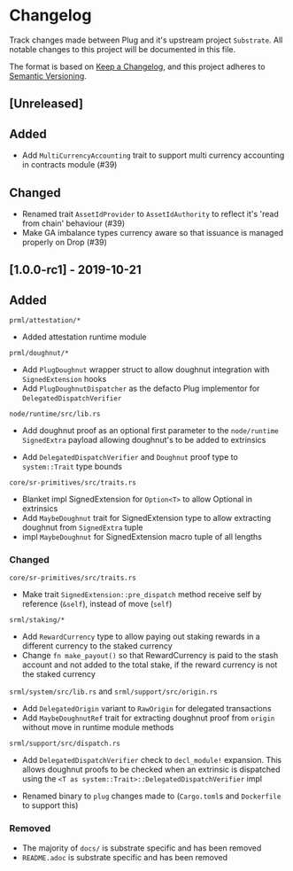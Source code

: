 # Changelog
Track changes made between Plug and it's upstream project `Substrate`.
All notable changes to this project will be documented in this file.

The format is based on [Keep a Changelog](https://keepachangelog.com/en/1.0.0/),
and this project adheres to [Semantic Versioning](https://semver.org/spec/v2.0.0.html).

## [Unreleased]

## Added
- Add `MultiCurrencyAccounting` trait to support multi currency accounting in contracts module (#39)

## Changed
- Renamed trait `AssetIdProvider` to `AssetIdAuthority` to reflect it's 'read from chain' behaviour (#39)
- Make GA imbalance types currency aware so that issuance is managed properly on Drop (#39)

## [1.0.0-rc1] - 2019-10-21

## Added

`prml/attestation/*`
- Added attestation runtime module

`prml/doughnut/*`
- Add `PlugDoughnut` wrapper struct to allow doughnut integration with `SignedExtension` hooks  
- Add `PlugDoughnutDispatcher` as the defacto Plug implementor for `DelegatedDispatchVerifier`  

`node/runtime/src/lib.rs`
- Add doughnut proof as an optional first parameter to the `node/runtime` `SignedExtra` payload allowing doughnut's to be added to extrinsics  

- Add `DelegatedDispatchVerifier` and `Doughnut` proof type to `system::Trait` type bounds

`core/sr-primitives/src/traits.rs`
- Blanket impl SignedExtension for `Option<T>` to allow Optional<PlugDoughnut> in extrinsics
- Add `MaybeDoughnut` trait for SignedExtension type to allow extracting doughnut from `SignedExtra` tuple
- impl `MaybeDoughnut` for SignedExtension macro tuple of all lengths

### Changed
`core/sr-primitives/src/traits.rs`
- Make trait `SignedExtension::pre_dispatch` method receive self by reference (`&self`), instead of move (`self`)

`srml/staking/*`
- Add `RewardCurrency` type to allow paying out staking rewards in a different currency to the staked currency
- Change `fn make_payout()` so that RewardCurrency is paid to the stash account and not added to the total stake, if the reward currency is not the staked currency

`srml/system/src/lib.rs` and `srml/support/src/origin.rs`
- Add `DelegatedOrigin` variant to `RawOrigin` for delegated transactions
- Add `MaybeDoughnutRef` trait for extracting doughnut proof from `origin` without move in runtime module methods

`srml/support/src/dispatch.rs`
- Add `DelegatedDispatchVerifier` check to `decl_module!` expansion. This allows doughnut proofs to be checked when an extrinsic is dispatched using the `<T as system::Trait>::DelegatedDispatchVerifier` impl  

- Renamed binary to `plug` changes made to (`Cargo.toml`s and `Dockerfile` to support this)

### Removed

- The majority of `docs/` is substrate specific and has been removed
- `README.adoc` is substrate specific and has been removed
